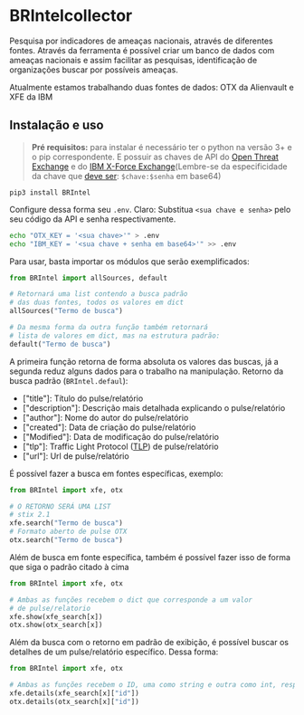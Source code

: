 # BRIntelcollector

Pesquisa por indicadores de ameaças nacionais, através de diferentes fontes. Através da ferramenta é possível criar um banco de dados com ameaças nacionais e assim facilitar as pesquisas, identificação de organizações buscar por possíveis ameaças.

Atualmente estamos trabalhando duas fontes de dados: OTX da Alienvault e XFE da IBM

## Instalação e uso

> **Pré requisitos:** para instalar é necessário ter o python na versão 3+ e o pip correspondente. E possuir as chaves de API do [Open Threat Exchange](https://support.rocketcyber.com/hc/en-us/articles/360017914637-Setup-Alienvault-OTX-Threat-Intel-API-Key) e do [IBM X-Force Exchange](https://api.xforce.ibmcloud.com/doc/#/)(Lembre-se da especificidade da chave que [deve ser](https://github.com/Jul10l1r4/X-force#use): `$chave:$senha` em base64)

```pypi
pip3 install BRIntel
```
Configure dessa forma seu `.env`. Claro: Substitua `<sua chave e senha>` pelo seu código da API e senha respectivamente.

```bash
echo "OTX_KEY = '<sua chave>'" > .env
echo "IBM_KEY = '<sua chave + senha em base64>'" >> .env
```
Para usar, basta importar os módulos que serão exemplificados:
```python
from BRIntel import allSources, default

# Retornará uma list contendo a busca padrão 
# das duas fontes, todos os valores em dict
allSources("Termo de busca")

# Da mesma forma da outra função também retornará
# lista de valores em dict, mas na estrutura padrão:
default("Termo de busca")
```
A primeira função retorna de forma absoluta os valores das buscas, já a segunda reduz alguns dados para o trabalho na manipulação.
Retorno da busca padrão (`BRIntel.defaul`):
- ["title"]: Título do pulse/relatório
- ["description"]: Descrição mais detalhada explicando o pulse/relatório
- ["author"]: Nome do autor do pulse/relatório
- ["created"]: Data de criação do pulse/relatório
- ["Modified"]: Data de modificação do pulse/relatório
- ["tlp"]: Traffic Light Protocol ([TLP](https://www.gov.br/cisc/pt-br/tlp)) de pulse/relatório
- ["url"]: Url de pulse/relatório

É possível fazer a busca em fontes específicas, exemplo:
```python
from BRIntel import xfe, otx

# O RETORNO SERÁ UMA LIST
# stix 2.1
xfe.search("Termo de busca")
# Formato aberto de pulse OTX
otx.search("Termo de busca")
```
Além de busca em fonte específica, também é possível fazer isso de forma que siga o padrão citado à cima
```python
from BRIntel import xfe, otx

# Ambas as funções recebem o dict que corresponde a um valor
# de pulse/relatorio
xfe.show(xfe_search[x])
otx.show(otx_search[x])
```
Além da busca com o retorno em padrão de exibição, é possível buscar os detalhes de um pulse/relatório específico. Dessa forma:
```python
from BRIntel import xfe, otx

# Ambas as funções recebem o ID, uma como string e outra como int, respectivamente
xfe.details(xfe_search[x]["id"])
otx.details(otx_search[x]["id"])
```
